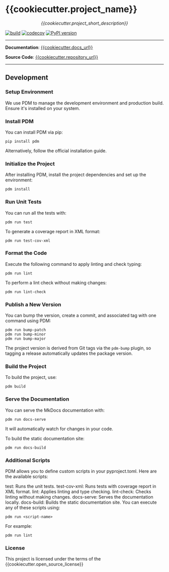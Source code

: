 # {{cookiecutter.project_name}}

<p align="center">
    <em>{{cookiecutter.project_short_description}}</em>
</p>

[![build]({{cookiecutter.repository_url}}/workflows/Build/badge.svg)]({{cookiecutter.repository_url}}/actions)
[![codecov](https://codecov.io/gh/{{cookiecutter.repository_name}}/branch/master/graph/badge.svg)](https://codecov.io/gh/{{cookiecutter.repository_name}}/branch/master)
[![PyPI version](https://badge.fury.io/py/{{cookiecutter.dist_name}}.svg)](https://badge.fury.io/py/{{cookiecutter.dist_name}})

---

**Documentation**: <a href="{{cookiecutter.docs_url}}" target="_blank">{{cookiecutter.docs_url}}</a>

**Source Code**: <a href="{{cookiecutter.repository_url}}" target="_blank">{{cookiecutter.repository_url}}</a>

---

## Development
### Setup Environment
We use PDM to manage the development environment and production build. Ensure it's installed on your system.

### Install PDM
You can install PDM via pip:
```
pip install pdm
```
Alternatively, follow the official installation guide.

### Initialize the Project
After installing PDM, install the project dependencies and set up the environment:
```
pdm install
```

### Run Unit Tests
You can run all the tests with:
```
pdm run test
```
To generate a coverage report in XML format:
```
pdm run test-cov-xml
```

### Format the Code
Execute the following command to apply linting and check typing:
```
pdm run lint
```
To perform a lint check without making changes:
```
pdm run lint-check
```

### Publish a New Version
You can bump the version, create a commit, and associated tag with one command using PDM:
```
pdm run bump-patch
pdm run bump-minor
pdm run bump-major
```
The project version is derived from Git tags via the `pdm-bump` plugin, so tagging a release automatically updates the package version.


### Build the Project
To build the project, use:
```
pdm build
```

### Serve the Documentation
You can serve the MkDocs documentation with:
```
pdm run docs-serve
```
It will automatically watch for changes in your code.

To build the static documentation site:
```
pdm run docs-build
```

### Additional Scripts
PDM allows you to define custom scripts in your pyproject.toml. Here are the available scripts:

test: Runs the unit tests.
test-cov-xml: Runs tests with coverage report in XML format.
lint: Applies linting and type checking.
lint-check: Checks linting without making changes.
docs-serve: Serves the documentation locally.
docs-build: Builds the static documentation site.
You can execute any of these scripts using:
```
pdm run <script-name>
```
For example:
```
pdm run lint
```

### License
This project is licensed under the terms of the {{cookiecutter.open_source_license}}

